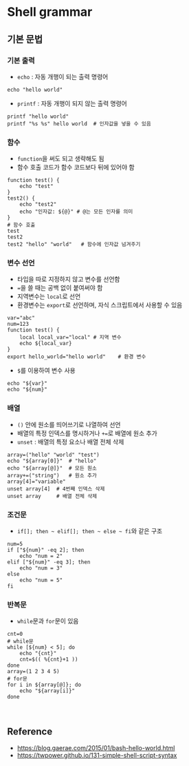 # Shell grammar

## 기본 문법

### 기본 출력
* `echo` : 자동 개행이 되는 출력 명령어
```shell
echo "hello world"
```
* `printf` : 자동 개행이 되지 않는 출력 명령어
```shell
printf "hello world"
printf "%s %s" hello world  # 인자값을 넣을 수 있음
```

### 함수
* `function`을 써도 되고 생략해도 됨
* 함수 호출 코드가 함수 코드보다 뒤에 있어야 함
```shell
function test() {
    echo "test"
}
test2() {
    echo "test2"
    echo "인자값: ${@}" # @는 모든 인자를 의미
}
# 함수 호출
test
test2
test2 "hello" "world"   # 함수에 인자값 넘겨주기
```

### 변수 선언
* 타입을 따로 지정하지 않고 변수를 선언함
* `=`을 쓸 때는 공백 없이 붙여써야 함
* 지역변수는 `local`로 선언
* 환경변수는 `export`로 선언하며, 자식 스크립트에서 사용할 수 있음
```shell
var="abc"
num=123
function test() {
    local local_var="local" # 지역 변수
    echo ${local_var}
}
export hello_world="hello world"    # 환경 변수
```
* `$`를 이용하여 변수 사용
```shell
echo "${var}"
echo "${num}"
```

### 배열
* `()` 안에 원소를 띄어쓰기로 나열하여 선언
* 배열의 특정 인덱스를 명시하거나 `+=`로 배열에 원소 추가
* `unset` : 배열의 특정 요소나 배열 전체 삭제
```shell
array=("hello" "world" "test")
echo "${array[0]}"  # "hello"
echo "${array[@]}"  # 모든 원소
array+=("string")   # 원소 추가
array[4]="variable"
unset array[4]  # 4번째 인덱스 삭제
unset array     # 배열 전체 삭제
```

### 조건문
* `if[]; then ~ elif[]; then ~ else ~ fi`와 같은 구조
```shell
num=5
if ["${num}" -eq 2]; then
    echo "num = 2"
elif ["${num}" -eq 3]; then
    echo "num = 3"
else
    echo "num = 5"
fi
```

### 반복문
* `while`문과 `for`문이 있음
```shell
cnt=0
# while문
while [${num} < 5]; do
    echo "{cnt}"
    cnt=$(( %{cnt}+1 ))
done
array=(1 2 3 4 5)
# for문
for i in ${array[@]}; do
    echo "${array[i]}"
done
```

<br>

## Reference
* <https://blog.gaerae.com/2015/01/bash-hello-world.html>
* <https://twpower.github.io/131-simple-shell-script-syntax>